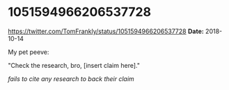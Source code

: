 # 1051594966206537728
https://twitter.com/TomFrankly/status/1051594966206537728
**Date:** 2018-10-14

My pet peeve:

"Check the research, bro, [insert claim here]."

*fails to cite any research to back their claim*
